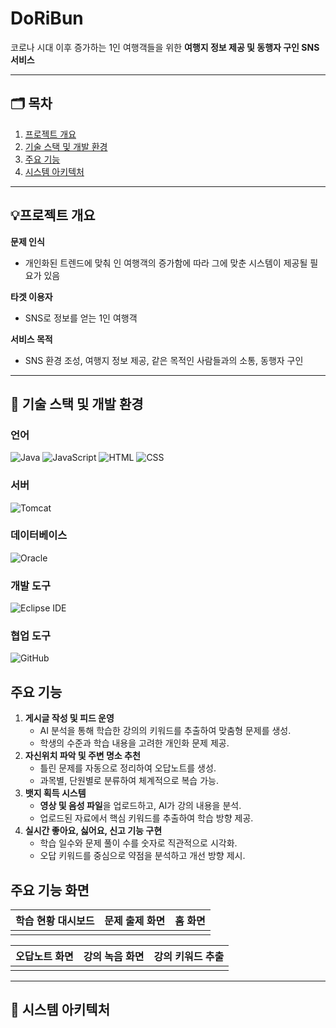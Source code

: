 # DoRiBun


코로나 시대 이후 증가하는 1인 여행객들을 위한 <b>여행지 정보 제공 및 동행자 구인 SNS 서비스</b>




---

## 🗂️ **목차**

1. [프로젝트 개요](#프로젝트-개요)
2. [기술 스택 및 개발 환경](#기술-스택-및-개발-환경)
3. [주요 기능](#주요-기능)
4. [시스템 아키텍처](#시스템-아키텍처)

---

## 💡프로젝트 개요

**문제 인식**  
- 개인화된 트렌드에 맞춰 인 여행객의 증가함에 따라 그에 맞춘 시스템이 제공될 필요가 있음
  
**타겟 이용자**  
-  SNS로 정보를 얻는 1인 여행객  

**서비스 목적**  
- SNS 환경 조성, 여행지 정보 제공, 같은 목적인 사람들과의 소통, 동행자 구인
---

## 🎯 기술 스택 및 개발 환경

### 언어
![Java](https://img.shields.io/badge/Java-ED8B00?style=for-the-badge&logo=java&logoColor=white) ![JavaScript](https://img.shields.io/badge/JavaScript-F7DF1E?style=for-the-badge&logo=javascript&logoColor=black) ![HTML](https://img.shields.io/badge/HTML-E34F26?style=for-the-badge&logo=html5&logoColor=white) ![CSS](https://img.shields.io/badge/CSS-1572B6?style=for-the-badge&logo=css3&logoColor=white)

### 서버 
![Tomcat](https://img.shields.io/badge/Tomcat-F8DC75?style=for-the-badge&logo=apachetomcat&logoColor=black) 

### 데이터베이스
![Oracle](https://img.shields.io/badge/Oracle-F80000?style=for-the-badge&logo=Oracle&logoColor=white)

### 개발 도구
![Eclipse IDE](https://img.shields.io/badge/Eclipse-2C2255?style=for-the-badge&logo=Eclipse&logoColor=white)

### 협업 도구
![GitHub](https://img.shields.io/badge/GitHub-181717?style=for-the-badge&logo=github&logoColor=white)

## 주요 기능




1. **게시글 작성 및 피드 운영**
    - AI 분석을 통해 학습한 강의의 키워드를 추출하여 맞춤형 문제를 생성.
    - 학생의 수준과 학습 내용을 고려한 개인화 문제 제공.
2. **자신위치 파악 및 주변 명소 추천**
    - 틀린 문제를 자동으로 정리하여 오답노트를 생성.
    - 과목별, 단원별로 분류하여 체계적으로 복습 가능.
3. **뱃지 획득 시스템**
    - **영상 및 음성 파일**을 업로드하고, AI가 강의 내용을 분석.
    - 업로드된 자료에서 핵심 키워드를 추출하여 학습 방향 제공.
4. **실시간 좋아요, 싫어요, 신고 기능 구현**
    - 학습 일수와 문제 풀이 수를 숫자로 직관적으로 시각화.
    - 오답 키워드를 중심으로 약점을 분석하고 개선 방향 제시.


## 주요 기능 화면

| 학습 현황 대시보드                | 문제 출제 화면                 | 홈 화면                     |
|----------------------------------|-------------------------------|-----------------------------|
| | | |

| 오답노트 화면                   | 강의 녹음 화면                | 강의 키워드 추출              |
|----------------------------------|-------------------------------|-----------------------------|
| || |

---

## 🎯 시스템 아키텍처



